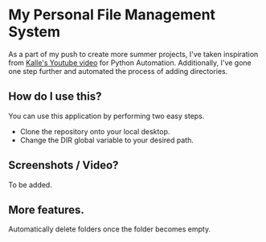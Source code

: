 # My Personal File Management System

As a part of my push to create more summer projects, I've taken inspiration from [Kalle's Youtube video](https://www.youtube.com/watch?v=qbW6FRbaSl0) for Python Automation. Additionally, I've gone one step further and automated the process of adding directories.

## How do I use this?

You can use this application by performing two easy steps.

- Clone the repository onto your local desktop.
- Change the DIR global variable to your desired path.

## Screenshots / Video?

To be added.

## More features.

Automatically delete folders once the folder becomes empty.
